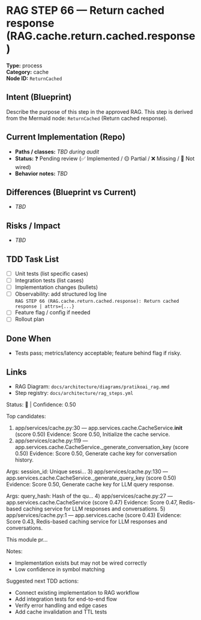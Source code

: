 # RAG STEP 66 — Return cached response (RAG.cache.return.cached.response)

**Type:** process  
**Category:** cache  
**Node ID:** `ReturnCached`

## Intent (Blueprint)
Describe the purpose of this step in the approved RAG. This step is derived from the Mermaid node: `ReturnCached` (Return cached response).

## Current Implementation (Repo)
- **Paths / classes:** _TBD during audit_
- **Status:** ❓ Pending review (✅ Implemented / 🟡 Partial / ❌ Missing / 🔌 Not wired)
- **Behavior notes:** _TBD_

## Differences (Blueprint vs Current)
- _TBD_

## Risks / Impact
- _TBD_

## TDD Task List
- [ ] Unit tests (list specific cases)
- [ ] Integration tests (list cases)
- [ ] Implementation changes (bullets)
- [ ] Observability: add structured log line  
  `RAG STEP 66 (RAG.cache.return.cached.response): Return cached response | attrs={...}`
- [ ] Feature flag / config if needed
- [ ] Rollout plan

## Done When
- Tests pass; metrics/latency acceptable; feature behind flag if risky.

## Links
- RAG Diagram: `docs/architecture/diagrams/pratikoai_rag.mmd`
- Step registry: `docs/architecture/rag_steps.yml`


<!-- AUTO-AUDIT:BEGIN -->
Status: 🔌  |  Confidence: 0.50

Top candidates:
1) app/services/cache.py:30 — app.services.cache.CacheService.__init__ (score 0.50)
   Evidence: Score 0.50, Initialize the cache service.
2) app/services/cache.py:119 — app.services.cache.CacheService._generate_conversation_key (score 0.50)
   Evidence: Score 0.50, Generate cache key for conversation history.

Args:
    session_id: Unique sessi...
3) app/services/cache.py:130 — app.services.cache.CacheService._generate_query_key (score 0.50)
   Evidence: Score 0.50, Generate cache key for LLM query response.

Args:
    query_hash: Hash of the qu...
4) app/services/cache.py:27 — app.services.cache.CacheService (score 0.47)
   Evidence: Score 0.47, Redis-based caching service for LLM responses and conversations.
5) app/services/cache.py:1 — app.services.cache (score 0.43)
   Evidence: Score 0.43, Redis-based caching service for LLM responses and conversations.

This module pr...

Notes:
- Implementation exists but may not be wired correctly
- Low confidence in symbol matching

Suggested next TDD actions:
- Connect existing implementation to RAG workflow
- Add integration tests for end-to-end flow
- Verify error handling and edge cases
- Add cache invalidation and TTL tests
<!-- AUTO-AUDIT:END -->